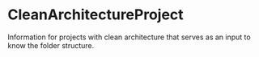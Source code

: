 # CleanArchitectureProject
Information for projects with clean architecture that serves as an input to know the folder structure.

